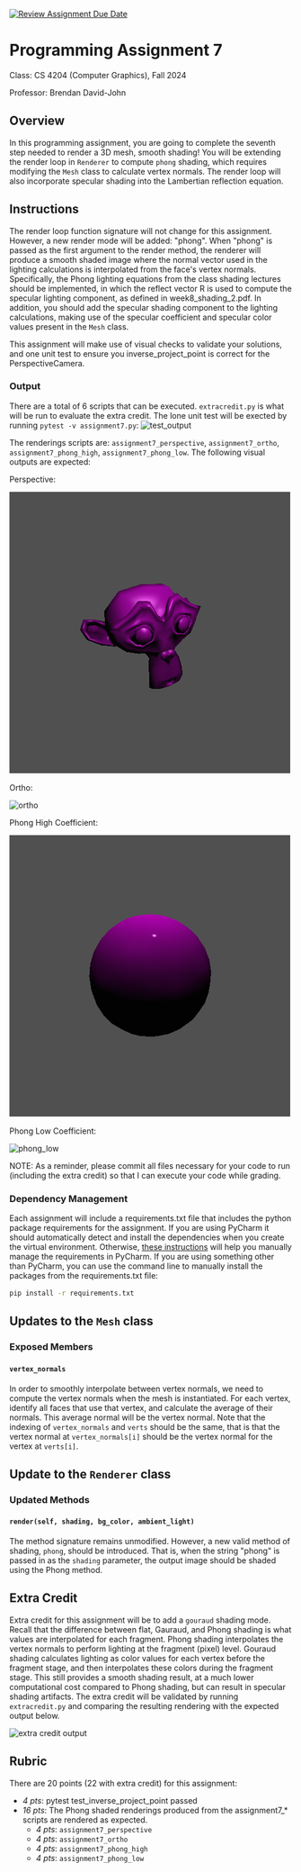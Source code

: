 [![Review Assignment Due Date](https://classroom.github.com/assets/deadline-readme-button-22041afd0340ce965d47ae6ef1cefeee28c7c493a6346c4f15d667ab976d596c.svg)](https://classroom.github.com/a/GSOGPGNx)
# Programming Assignment 7

Class: CS 4204 (Computer Graphics), Fall 2024

Professor: Brendan David-John

## Overview

In this programming assignment, you are going to complete the seventh step needed to render a 3D mesh, smooth shading! 
You will be extending the render loop in `Renderer` to compute `phong` shading, which requires modifying the `Mesh` 
class to calculate vertex normals. The render loop will also incorporate specular shading into the Lambertian 
reflection equation.

## Instructions
The render loop function signature will not change for this assignment. However, a new render mode will be added: 
"phong". When "phong" is passed as the first argument to the render method, the renderer will produce a smooth 
shaded image where the normal vector used in the lighting calculations is interpolated from the face's vertex normals. Specifically, the Phong lighting equations from the class shading lectures should be implemented, in which the reflect vector R is used to compute the specular lighting component, as defined in week8_shading_2.pdf. In addition, you should add the specular shading component to the lighting calculations, making use of the specular coefficient and specular color values present in the `Mesh` class.

This assignment will make use of visual checks to validate your solutions, and one unit test to ensure you inverse_project_point is correct for the PerspectiveCamera.

### Output

There are a total of 6 scripts that can be executed. `extracredit.py` is what will be run to evaluate the extra 
credit. The lone unit test will be exected by running `pytest -v assignment7.py`:
![test_output](test_output.png)

The renderings scripts are: `assignment7_perspective`, `assignment7_ortho`, `assignment7_phong_high`, `assignment7_phong_low`. The following visual outputs are expected:

Perspective:

![perspective](perspective.png)

Ortho:

![ortho](ortho.png)

Phong High Coefficient:

![phong_high](phong_high.png)

Phong Low Coefficient:

![phong_low](phong_low.png)

NOTE: As a reminder, please commit all files necessary for your code to run (including the extra credit) so that I can execute your code while grading.

### Dependency Management
Each assignment will include a requirements.txt file that includes the python package requirements for the assignment. If you are using PyCharm it should automatically detect and install the dependencies when you create the virtual environment. Otherwise, [these instructions](https://www.jetbrains.com/help/pycharm/managing-dependencies.html#configure-requirements) will help you manually manage the requirements in PyCharm. If you are using something other than PyCharm, you can use the command line to manually install the packages from the requirements.txt file:

```bash
pip install -r requirements.txt
```

## Updates to the `Mesh` class

### Exposed Members

#### `vertex_normals`
In order to smoothly interpolate between vertex normals, we need to compute the vertex normals when the mesh is 
instantiated. For each vertex, identify all faces that use that vertex, and calculate the average of their normals. 
This average normal will be the vertex normal. Note that the indexing of `vertex_normals` and `verts` should be the 
same, that is that the vertex normal at `vertex_normals[i]` should be the vertex normal for the vertex at `verts[i]`.

## Update to the `Renderer` class

### Updated Methods

#### `render(self, shading, bg_color, ambient_light)`
The method signature remains unmodified. However, a new valid method of shading, `phong`, should be introduced. 
That is, when the string "phong" is passed in as the `shading` parameter, the output image should be shaded using 
the Phong method.

## Extra Credit
Extra credit for this assignment will be to add a `gouraud` shading mode. Recall that the difference between flat, 
Gauraud, and Phong shading is what values are interpolated for each fragment. Phong shading interpolates the vertex normals to perform lighting at the fragment (pixel) level. Gouraud shading calculates lighting as color values for each vertex 
before the fragment stage, and then interpolates these colors during the fragment stage. This still provides a smooth 
shading result, at a much lower computational cost compared to Phong shading, but can result in specular shading 
artifacts. The extra credit will be validated by running `extracredit.py` and comparing the 
resulting rendering with the expected output below.


![extra credit output](extracredit_output.png)



## Rubric
There are 20 points (22 with extra credit) for this assignment:
- *4 pts*: pytest test_inverse_project_point passed
- *16 pts*: The Phong shaded renderings produced from the assignment7_* scripts are rendered as expected.
  - *4 pts*: `assignment7_perspective`
  - *4 pts*: `assignment7_ortho`
  - *4 pts*: `assignment7_phong_high`
  - *4 pts*: `assignment7_phong_low`

